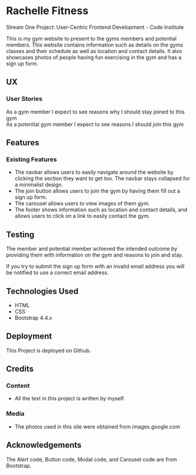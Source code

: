 <h1>Rachelle Fitness</h1>
<p>Stream One Project: User-Centric Frontend Development - Code Institute

This is my gym website to present to the gyms members and potential members. This website contains information such as details on the gyms classes and their schedule as well as location and contact details. It also showcases photos of people having fun exercising in the gym and has a sign up form.</p>

<h2>UX</h2>
<h3>User Stories</h3>
<p>As a gym member I expect to see reasons why I should stay joined to this gym<br>
As a potential gym member I expect to see reasons I should join this gym</p>


<h2>Features</h2>
<h3>Existing Features</h3>
<ul>
<li>The navbar allows users to easily navigate around the website by clicking the section they want to get too. The navbar stays collapsed for a minimalist design.</li>
<li>The join button allows users to join the gym by having them fill out a sign up form.</li>
<li>The carousel allows users to view images of them gym.</li>
<li>The footer shows information such as location and contact details, and allows users to click on a link to easily contact the gym.</li>
</ul>

<h2>Testing</h2>
<p>The member and potential member achieved the intended outcome by providing them with information on the gym and reasons to join and stay.</p>

<p>If you try to submit the sign up form with an invalid email address you will be notified to use a correct email address.</p>

<h2>Technologies Used</h2>
<ul>
<li>HTML</li>
<li>CSS</li>
<li>Bootstrap 4.4.x</li>
</ul>

<h2>Deployment</h2>
This Project is deployed on Github.


<h2>Credits</h2>
<h3>Content</h3>
<ul>
<li>All the text in this project is written by myself.</li>
</ul>
<h3>Media</h3>
<ul>
<li>The photos used in this site were obtained from images.google.com</li>
</ul>

<h2> Acknowledgements </h2>
<p>The Alert code, Button code, Modal code, and Carousel code are from Bootstrap.</p>